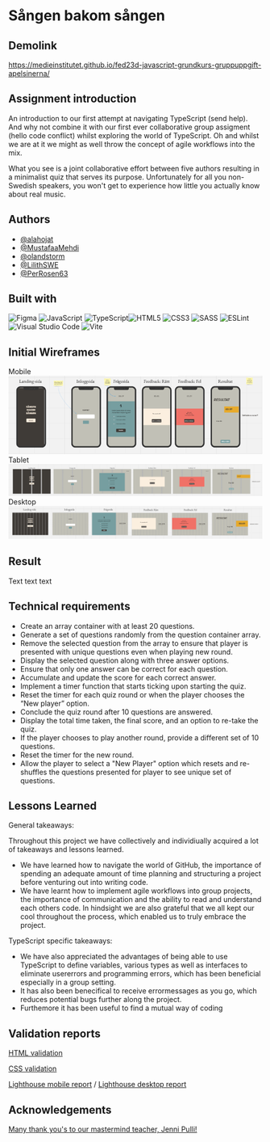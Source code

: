 # Sången bakom sången

## Demolink

https://medieinstitutet.github.io/fed23d-javascript-grundkurs-gruppuppgift-apelsinerna/

## Assignment introduction

An introduction to our first attempt at navigating TypeScript (send help). And why not combine it with our first ever collaborative group assigment (hello code conflict) whilst exploring the world of TypeScript. Oh and whilst we are at it we might as well throw the concept of agile workflows into the mix.

What you see is a joint collaborative effort between five authors resulting in a minimalist quiz that serves its purpose. Unfortunately for all you non-Swedish speakers, you won't get to experience how little you actually know about real music.

## Authors

- [@alahojat](https://www.github.com/alahojat)
- [@MustafaaMehdi](https://github.com/MustafaaMehdi)
- [@olandstorm](https://github.com/olandstorm)
- [@LilithSWE](https://github.com/LilithSWE)
- [@PerRosen63](https://github.com/PerRosen63)

## Built with

![Figma](https://img.shields.io/badge/figma-%23F24E1E.svg?style=for-the-badge&logo=figma&logoColor=white) ![JavaScript](https://img.shields.io/badge/javascript-%23323330.svg?style=for-the-badge&logo=javascript&logoColor=%23F7DF1E) ![TypeScript](https://img.shields.io/badge/typescript-%23007ACC.svg?style=for-the-badge&logo=typescript&logoColor=white)![HTML5](https://img.shields.io/badge/html5-%23E34F26.svg?style=for-the-badge&logo=html5&logoColor=white) ![CSS3](https://img.shields.io/badge/css3-%231572B6.svg?style=for-the-badge&logo=css3&logoColor=white) ![SASS](https://img.shields.io/badge/SASS-hotpink.svg?style=for-the-badge&logo=SASS&logoColor=white) ![ESLint](https://img.shields.io/badge/ESLint-4B3263?style=for-the-badge&logo=eslint&logoColor=white) ![Visual Studio Code](https://img.shields.io/badge/Visual%20Studio%20Code-0078d7.svg?style=for-the-badge&logo=visual-studio-code&logoColor=white) ![Vite](https://img.shields.io/badge/vite-%23646CFF.svg?style=for-the-badge&logo=vite&logoColor=white)

## Initial Wireframes

Mobile![Mobile wireframe](devdocs/wireframes/mobile-wireframe.PNG) Tablet ![Tablet wireframe](devdocs/wireframes/tablet-wireframe.PNG) Desktop ![Desktop wireframe](devdocs/wireframes/desktop-wireframe.PNG)

## Result

Text text text

## Technical requirements

- Create an array container with at least 20 questions.
- Generate a set of questions randomly from the question container array.
- Remove the selected question from the array to ensure that player is presented with unique questions even when playing new round.
- Display the selected question along with three answer options.
- Ensure that only one answer can be correct for each question.
- Accumulate and update the score for each correct answer.
- Implement a timer function that starts ticking upon starting the quiz.
- Reset the timer for each quiz round or when the player chooses the “New player” option.
- Conclude the quiz round after 10 questions are answered.
- Display the total time taken, the final score, and an option to re-take the quiz.
- If the player chooses to play another round, provide a different set of 10 questions.
- Reset the timer for the new round.
- Allow the player to select a "New Player" option which resets and re-shuffles the questions presented for player to see unique set of questions.

## Lessons Learned

General takeaways:

Throughout this project we have collectively and individiually acquired a lot of takeaways and lessons learned.

- We have learned how to navigate the world of GitHub, the importance of spending an adequate amount of time planning and structuring a project before venturing out into writing code.
- We have learnt how to implement agile workflows into group projects, the importance of communication and the ability to read and understand each others code. In hindsight we are also grateful that we all kept our cool throughout the process, which enabled us to truly embrace the project.

TypeScript specific takeaways:

- We have also appreciated the advantages of being able to use TypeScript to define variables, various types as well as interfaces to eliminate usererrors and programming errors, which has been beneficial especially in a group setting.
- It has also been benecifical to receive errormessages as you go, which reduces potential bugs further along the project.
- Furthemore it has been useful to find a mutual way of coding

## Validation reports

[HTML validation](devdocs\validation\HTML_validation.pdf)

[CSS validation](devdocs\validation\CSS_validation.pdf)

[Lighthouse mobile report](devdocs\validation\Mobile_Lighthouse.png) / [Lighthouse desktop report](devdocs\validation\Desktop_Lighthouse.png)

## Acknowledgements

[Many thank you's to our mastermind teacher, Jenni Pulli!](https://github.com/postmodernistx)
